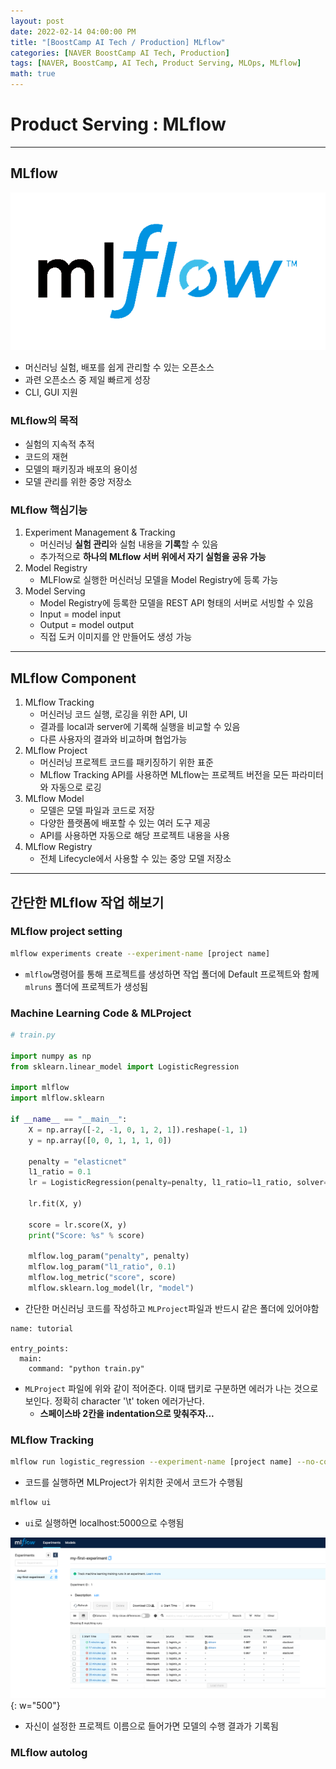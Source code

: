 ```yaml
---
layout: post
date: 2022-02-14 04:00:00 PM
title: "[BoostCamp AI Tech / Production] MLflow"
categories: [NAVER BoostCamp AI Tech, Production]
tags: [NAVER, BoostCamp, AI Tech, Product Serving, MLOps, MLflow]
math: true
---
```

# Product Serving : MLflow

---

## MLflow

![](/image/boostcamp/prod_serve/MLFlow-logo_white.png)

- 머신러닝 실험, 배포를 쉽게 관리할 수 있는 오픈소스
- 과련 오픈소스 중 제일 빠르게 성장
- CLI, GUI 지원

### MLflow의 목적

- 실험의 지속적 추적
- 코드의 재현
- 모델의 패키징과 배포의 용이성
- 모델 관리를 위한 중앙 저장소

### MLflow 핵심기능

1. Experiment Management & Tracking
   - 머신러닝 **실험 관리**와 실험 내용을 **기록**할 수 있음
   - 추가적으로 **하나의 MLflow 서버 위에서 자기 실험을 공유 가능**
2. Model Registry
   - MLFlow로 실행한 머신러닝 모델을 Model Registry에 등록 가능
3. Model Serving
   - Model Registry에 등록한 모델을 REST API 형태의 서버로 서빙할 수 있음
   - Input = model input
   - Output = model output
   - 직접 도커 이미지를 안 만들어도 생성 가능

---

## MLflow Component

1. MLflow Tracking
   - 머신러닝 코드 실행, 로깅을 위한 API, UI
   - 결과를 local과 server에 기록해 실행을 비교할 수 있음
   - 다른 사용자의 결과와 비교하며 협업가능
2. MLflow Project
   - 머신러닝 프로젝트 코드를 패키징하기 위한 표준
   - MLflow Tracking API를 사용하면 MLflow는 프로젝트 버전을 모든 파라미터와 자동으로 로깅
3. MLflow Model
   - 모델은 모델 파일과 코드로 저장
   - 다양한 플랫폼에 배포할 수 있는 여러 도구 제공
   - API를 사용하면 자동으로 해당 프로젝트 내용을 사용
4. MLflow Registry
   - 전체 Lifecycle에서 사용할 수 있는 중앙 모델 저장소

---

## 간단한 MLflow 작업 해보기

### MLflow project setting

```bash
mlflow experiments create --experiment-name [project name]
```

- `mlflow`명령어를 통해 프로젝트를 생성하면 작업 폴더에 Default 프로젝트와 함께 `mlruns` 폴더에 프로젝트가 생성됨

### Machine Learning Code & MLProject

```python
# train.py

import numpy as np
from sklearn.linear_model import LogisticRegression

import mlflow
import mlflow.sklearn

if __name__ == "__main__":
	X = np.array([-2, -1, 0, 1, 2, 1]).reshape(-1, 1)
	y = np.array([0, 0, 1, 1, 1, 0])

	penalty = "elasticnet"
	l1_ratio = 0.1
	lr = LogisticRegression(penalty=penalty, l1_ratio=l1_ratio, solver="saga")

	lr.fit(X, y)

	score = lr.score(X, y)
	print("Score: %s" % score)

	mlflow.log_param("penalty", penalty)
	mlflow.log_param("l1_ratio", 0.1)
	mlflow.log_metric("score", score)
	mlflow.sklearn.log_model(lr, "model")
```

- 간단한 머신러닝 코드를 작성하고 `MLProject`파일과 반드시 같은 폴더에 있어야함

```
name: tutorial

entry_points:
  main:
    command: "python train.py"
```

- `MLProject` 파일에 위와 같이 적어준다. 이때 탭키로 구분하면 에러가 나는 것으로 보인다. 정확히 character '\t' token 에러가난다.
  - **스페이스바 2칸을 indentation으로 맞춰주자...**

### MLflow Tracking

```bash
mlflow run logistic_regression --experiment-name [project name] --no-conda
```

- 코드를 실행하면 MLProject가 위치한 곳에서 코드가 수행됨
  
```bash
mlflow ui
```

- `ui`로 실행하면 localhost:5000으로 수행됨

![](/image/boostcamp/prod_serve/mlflow1.png){: w="500"}

- 자신이 설정한 프로젝트 이름으로 들어가면 모델의 수행 결과가 기록됨


### MLflow autolog

```python

```